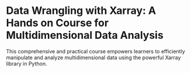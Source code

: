 # Data Wrangling with Xarray: A Hands on Course for Multidimensional Data Analysis
 This comprehensive and practical course empowers learners to efficiently manipulate and analyze multidimensional data using the powerful Xarray library in Python.
